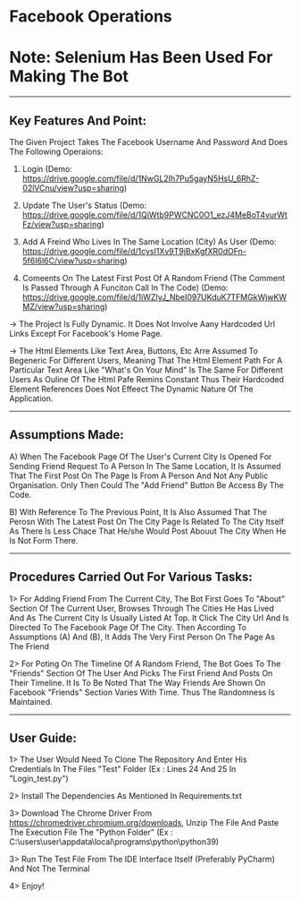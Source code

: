 # Facebook Operations


Note: Selenium Has Been Used For Making The Bot
===============================================================================================================================================================================

-------------------------------------------------------------------------------------------------------------------------------------------------------------------------------
Key Features And Point:
-------------------------------------------------------------------------------------------------------------------------------------------------------------------------------
The Given Project Takes The Facebook Username And Password And Does The Following Operaions:

1. Login
   (Demo: https://drive.google.com/file/d/1NwGL2Ih7Pu5gayN5HsU_6RhZ-02lVCnu/view?usp=sharing)

2. Update The User's Status
   (Demo: https://drive.google.com/file/d/1QiWtb9PWCNC0O1_ezJ4MeBoT4vurWtFz/view?usp=sharing)

3. Add A Freind Who Lives In The Same Location (City) As User
   (Demo: https://drive.google.com/file/d/1cysI1Xv9T9jBxKgfXR0dOFn-5f6I6l6C/view?usp=sharing)

4. Comeents On The Latest First Post Of A Random Friend (The Comment Is Passed Through A Funciton Call In The Code)
   (Demo: https://drive.google.com/file/d/1iWZIyJ_NbeI097UKduK7TFMGkWjwKWMZ/view?usp=sharing)

-> The Project Is Fully Dynamic. It Does Not Involve Aany Hardcoded Url Links Except For Facebook's Home Page. 

-> The Html Elements Like Text Area, Buttons, Etc Arre Assumed To Begeneric For Different Users, Meaning That The Html Element Path For A Particular Text Area Like "What's On Your Mind" Is The Same For Different Users As Ouline Of The Html Pafe Remins Constant Thus Their Hardcoded Element References Does Not Effeect The Dynamic Nature Of The Application.

-------------------------------------------------------------------------------------------------------------------------------------------------------------------------------
Assumptions Made:
-------------------------------------------------------------------------------------------------------------------------------------------------------------------------------

A) When The Facebook Page Of The User's Current City Is Opened For Sending Friend Request To A Person In The Same Location, It Is Assumed That The First Post On The Page Is From A Person And Not Any Public Organisation. Only Then Could The "Add Friend" Button Be Access By The Code. 

B) With Reference To The Previous Point, It Is Also Assumed That The Perosn With The Latest Post On The City Page Is Related To The  City Itself As There Is Less Chace That He/she Would Post Abouut The City When He Is Not Form There.

-------------------------------------------------------------------------------------------------------------------------------------------------------------------------------
Procedures Carried Out For Various Tasks:
-------------------------------------------------------------------------------------------------------------------------------------------------------------------------------

1> For Adding Friend From The Current City, The Bot First Goes To "About" Section Of The Current User, Browses Through The Cities He Has Lived And As The Current City Is Usually Listed At Top. It Click The City Url And Is Directed To The Facebook Page Of The City. Then According To Assumptions (A) And (B), It Adds The Very First Person On The Page As The Friend

2> For Poting On The Timeline Of A Random Friend, The Bot Goes To The "Friends" Section Of The User And Picks The First Friend And Posts On Their Timeline. It Is To Be Noted That The Way Friends Are Shown On Facebook "Friends" Section Varies With Time. Thus The Randomness Is Maintained. 

-------------------------------------------------------------------------------------------------------------------------------------------------------------------------------
User Guide:
-------------------------------------------------------------------------------------------------------------------------------------------------------------------------------
1> The User Would Need To Clone The Repository And Enter His Credentials In The Files "Test" Folder (Ex : Lines 24 And 25 In "Login_test.py") 

2> Install The Dependencies As Mentioned In Requirements.txt

3> Download The Chrome Driver From https://chromedriver.chromium.org/downloads, Unzip The File And Paste The Execution File The "Python Folder"
 (Ex : C:\users\user\appdata\local\programs\python\python39)
 
3> Run The Test File From The IDE Interface Itself (Preferably PyCharm) And Not The Terminal

4> Enjoy!

